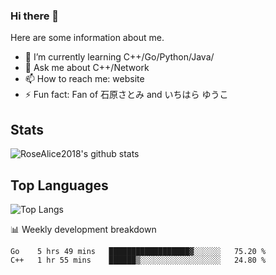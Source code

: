 ### Hi there 👋


<!-- **RoseAlice2018/RoseAlice2018** is a ✨ _special_ ✨ repository because its `README.md` (this file) appears on your GitHub profile. -->

Here are some information about me.

- 🌱 I’m currently learning C++/Go/Python/Java/
- 💬 Ask me about C++/Network
- 📫 How to reach me: website
- ⚡ Fun fact: Fan of 石原さとみ and いちはら ゆうこ


## Stats
![RoseAlice2018's github stats](https://github-readme-stats.vercel.app/api?username=RoseAlice2018&theme=tokyonight)

## Top Languages
![Top Langs](https://github-readme-stats.vercel.app/api/top-langs/?username=RoseAlice2018&layout=compact&theme=tokyonight)

📊 Weekly development breakdown
<!--START_SECTION:waka-->
```text
Go    5 hrs 49 mins   ██████████████████▓░░░░░░   75.20 % 
C++   1 hr 55 mins    ██████▒░░░░░░░░░░░░░░░░░░   24.80 % 
```
<!--END_SECTION:waka-->
